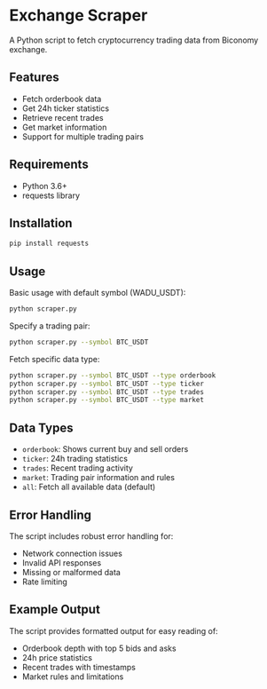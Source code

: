 # Exchange Scraper

A Python script to fetch cryptocurrency trading data from Biconomy exchange.

## Features

- Fetch orderbook data
- Get 24h ticker statistics
- Retrieve recent trades
- Get market information
- Support for multiple trading pairs

## Requirements

- Python 3.6+
- requests library

## Installation

```bash
pip install requests
```

## Usage

Basic usage with default symbol (WADU_USDT):
```bash
python scraper.py
```

Specify a trading pair:
```bash
python scraper.py --symbol BTC_USDT
```

Fetch specific data type:
```bash
python scraper.py --symbol BTC_USDT --type orderbook
python scraper.py --symbol BTC_USDT --type ticker
python scraper.py --symbol BTC_USDT --type trades
python scraper.py --symbol BTC_USDT --type market
```

## Data Types

- `orderbook`: Shows current buy and sell orders
- `ticker`: 24h trading statistics
- `trades`: Recent trading activity
- `market`: Trading pair information and rules
- `all`: Fetch all available data (default)

## Error Handling

The script includes robust error handling for:
- Network connection issues
- Invalid API responses
- Missing or malformed data
- Rate limiting

## Example Output

The script provides formatted output for easy reading of:
- Orderbook depth with top 5 bids and asks
- 24h price statistics
- Recent trades with timestamps
- Market rules and limitations
